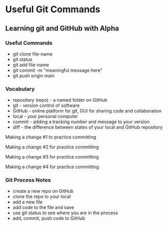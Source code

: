 # Useful Git Commands

## Learning git and GitHub with Alpha

### Useful Commands

- git clone file-name
- git status
- git add file-name
- git commit -m "meaningful message here"
- git push origin main

### Vocabulary

- repository (repo) - a named folder on GitHub
- git - version control of software
- GitHub - online platform for git, GUI for sharing code and collaboration
- local - your personal computer
- commit - adding a tracking number and message to your version
- diff - the difference between states of your local and GitHub repository


Making a change #1 to practice committing

Making a change #2 for practice committing 

Making a change #3 for practice committing

Making a change #4 for practice committing

### Git Process Notes
- create a new repo on GitHub
- clone the repo to your local
- add a new file
- add code to the file and save
- use git status to see where you are in the process
- add, commit, push code to GitHub